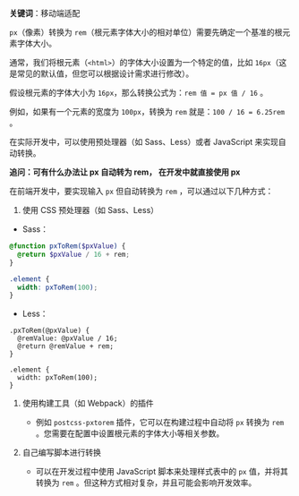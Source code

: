 **关键词**：移动端适配

`px`（像素）转换为 `rem`（根元素字体大小的相对单位）需要先确定一个基准的根元素字体大小。

通常，我们将根元素（`<html>`）的字体大小设置为一个特定的值，比如 `16px`（这是常见的默认值，但您可以根据设计需求进行修改）。

假设根元素的字体大小为 `16px`，那么转换公式为：`rem 值 = px 值 / 16` 。

例如，如果有一个元素的宽度为 `100px`，转换为 `rem` 就是：`100 / 16 = 6.25rem` 。

在实际开发中，可以使用预处理器（如 Sass、Less）或者 JavaScript 来实现自动转换。

**追问：可有什么办法让 px 自动转为 rem， 在开发中就直接使用 px**

在前端开发中，要实现输入 `px` 但自动转换为 `rem` ，可以通过以下几种方式：

1. 使用 CSS 预处理器（如 Sass、Less）

- Sass：

```scss
@function pxToRem($pxValue) {
  @return $pxValue / 16 + rem;
}

.element {
  width: pxToRem(100);
}
```

- Less：

```less
.pxToRem(@pxValue) {
  @remValue: @pxValue / 16;
  @return @remValue + rem;
}

.element {
  width: pxToRem(100);
}
```

1. 使用构建工具（如 Webpack）的插件

   - 例如 `postcss-pxtorem` 插件，它可以在构建过程中自动将 `px` 转换为 `rem` 。您需要在配置中设置根元素的字体大小等相关参数。

2. 自己编写脚本进行转换
   - 可以在开发过程中使用 JavaScript 脚本来处理样式表中的 `px` 值，并将其转换为 `rem` 。但这种方式相对复杂，并且可能会影响开发效率。
